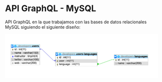 # API GraphQL - MySQL

API GraphQL en la que trabajamos con las bases de datos relacionales MySQL siguiendo el siguiente diseño:

![Database](/screens/db.png)
